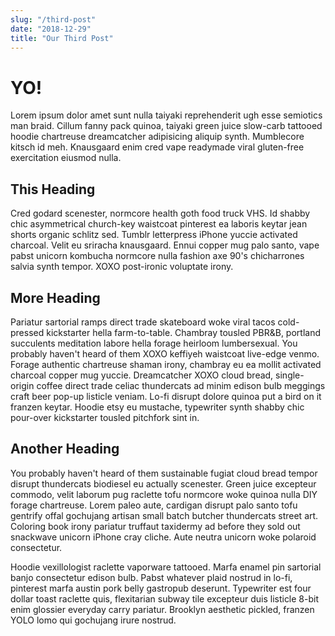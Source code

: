 ```yaml
---
slug: "/third-post"
date: "2018-12-29"
title: "Our Third Post"
---
```


# YO!

Lorem ipsum dolor amet sunt nulla taiyaki reprehenderit ugh esse semiotics man braid. Cillum fanny pack quinoa, taiyaki green juice slow-carb tattooed hoodie chartreuse dreamcatcher adipisicing aliquip synth. Mumblecore kitsch id meh. Knausgaard enim cred vape readymade viral gluten-free exercitation eiusmod nulla.

## This Heading

Cred godard scenester, normcore health goth food truck VHS. Id shabby chic asymmetrical church-key waistcoat pinterest ea laboris keytar jean shorts organic schlitz sed. Tumblr letterpress iPhone yuccie activated charcoal. Velit eu sriracha knausgaard. Ennui copper mug palo santo, vape pabst unicorn kombucha normcore nulla fashion axe 90's chicharrones salvia synth tempor. XOXO post-ironic voluptate irony.

## More Heading

Pariatur sartorial ramps direct trade skateboard woke viral tacos cold-pressed kickstarter hella farm-to-table. Chambray tousled PBR&B, portland succulents meditation labore hella forage heirloom lumbersexual. You probably haven't heard of them XOXO keffiyeh waistcoat live-edge venmo. Forage authentic chartreuse shaman irony, chambray eu ea mollit activated charcoal copper mug yuccie. Dreamcatcher XOXO cloud bread, single-origin coffee direct trade celiac thundercats ad minim edison bulb meggings craft beer pop-up listicle veniam. Lo-fi disrupt dolore quinoa put a bird on it franzen keytar. Hoodie etsy eu mustache, typewriter synth shabby chic pour-over kickstarter tousled pitchfork sint in.

## Another Heading

You probably haven't heard of them sustainable fugiat cloud bread tempor disrupt thundercats biodiesel eu actually scenester. Green juice excepteur commodo, velit laborum pug raclette tofu normcore woke quinoa nulla DIY forage chartreuse. Lorem paleo aute, cardigan disrupt palo santo tofu gentrify offal gochujang artisan small batch butcher thundercats street art. Coloring book irony pariatur truffaut taxidermy ad before they sold out snackwave unicorn iPhone cray cliche. Aute neutra unicorn woke polaroid consectetur.

Hoodie vexillologist raclette vaporware tattooed. Marfa enamel pin sartorial banjo consectetur edison bulb. Pabst whatever plaid nostrud in lo-fi, pinterest marfa austin pork belly gastropub deserunt. Typewriter est four dollar toast raclette quis, flexitarian subway tile excepteur duis listicle 8-bit enim glossier everyday carry pariatur. Brooklyn aesthetic pickled, franzen YOLO lomo qui gochujang irure nostrud.
